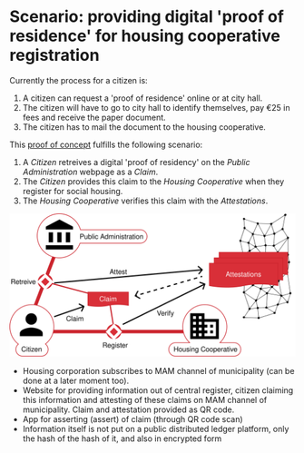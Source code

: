 # Scenario: providing digital 'proof of residence' for housing cooperative registration

Currently the process for a citizen is:

1. A citizen can request a 'proof of residence' online or at city hall.
2. The citizen will have to go to city hall to identify themselves, pay €25 in fees and receive the paper document.
3. The citizen has to mail the document to the housing cooperative.

This [proof of concept](proof-of-concept.md) fulfills the following scenario:

1. A _Citizen_ retreives a digital 'proof of residency' on the _Public Administration_ webpage as a _Claim_.
2. The _Citizen_ provides this claim to the _Housing Cooperative_ when they register for social housing.
3. The _Housing Cooperative_ verifies this claim with the _Attestations_.

![Graph of the Scenario](./assets/scenario-graph.svg)

* Housing corporation subscribes to MAM channel of municipality (can be done at a later moment too).
* Website for providing information out of central register, citizen claiming this information and attesting of these claims on MAM channel of municipality. Claim and attestation provided as QR code.
* App for asserting (assert) of claim (through QR code scan)
* Information itself is not put on a public distributed ledger platform, only the hash of the hash of it, and also in encrypted form
